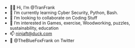 - 👋🏼 Hi, I’m @TranFrank
- 🌱 I’m currently learning Cyber Security, Python, Bash.
- 🧠 I’m looking to collaborate on Coding Stuff
- 👀 I’m interested in Games, exercise, Woodworking, puzzles, sustainability, education
- 📫 ninjaft@duck.com
- 🐤 @TheBlueFoxFrank on Twitter 

<!---
TranFrank/TranFrank is a ✨ special ✨ repository because its `README.md` (this file) appears on your GitHub profile.
You can click the Preview link to take a look at your changes.
--->
